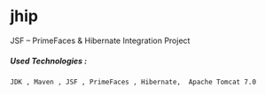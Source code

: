jhip
====

JSF – PrimeFaces & Hibernate Integration Project

##### Used Technologies :

``JDK ,
Maven ,
JSF ,
PrimeFaces ,
Hibernate, 
Apache Tomcat 7.0``
